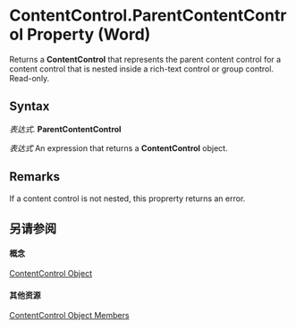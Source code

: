 
# ContentControl.ParentContentControl Property (Word)

Returns a  **ContentControl** that represents the parent content control for a content control that is nested inside a rich-text control or group control. Read-only.


## Syntax

 _表达式_. **ParentContentControl**

 _表达式_ An expression that returns a **ContentControl** object.


## Remarks

If a content control is not nested, this proprerty returns an error.


## 另请参阅


#### 概念


[ContentControl Object](783dec26-9b63-11f8-6187-985f9c815f27.md)
#### 其他资源


[ContentControl Object Members](http://msdn.microsoft.com/library/d5aa195c-8d7a-0bad-09fa-6f1bfc9828cc%28Office.15%29.aspx)